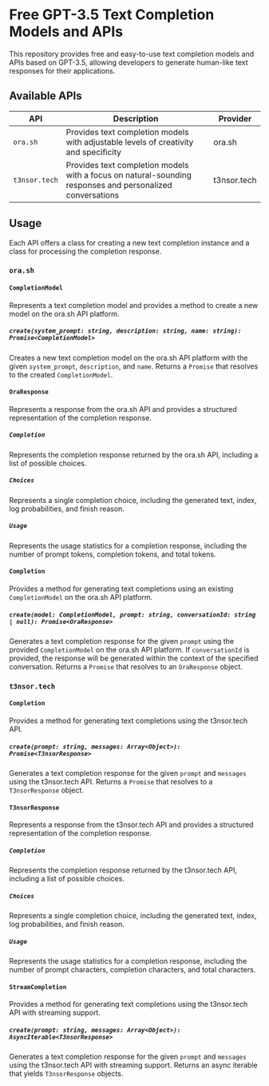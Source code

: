 # Free GPT-3.5 Text Completion Models and APIs

This repository provides free and easy-to-use text completion models and APIs based on GPT-3.5, allowing developers to generate human-like text responses for their applications.

## Available APIs

| API | Description | Provider | 
| --- | --- | --- | 
| `ora.sh` | Provides text completion models with adjustable levels of creativity and specificity | ora.sh | 
| `t3nsor.tech` | Provides text completion models with a focus on natural-sounding responses and personalized conversations | t3nsor.tech | 

## Usage

Each API offers a class for creating a new text completion instance and a class for processing the completion response.

### `ora.sh`

#### `CompletionModel`

Represents a text completion model and provides a method to create a new model on the ora.sh API platform.

##### `create(system_prompt: string, description: string, name: string): Promise<CompletionModel>`

Creates a new text completion model on the ora.sh API platform with the given `system_prompt`, `description`, and `name`. Returns a `Promise` that resolves to the created `CompletionModel`.

#### `OraResponse`

Represents a response from the ora.sh API and provides a structured representation of the completion response.

##### `Completion`

Represents the completion response returned by the ora.sh API, including a list of possible choices.

##### `Choices`

Represents a single completion choice, including the generated text, index, log probabilities, and finish reason.

##### `Usage`

Represents the usage statistics for a completion response, including the number of prompt tokens, completion tokens, and total tokens.

#### `Completion`

Provides a method for generating text completions using an existing `CompletionModel` on the ora.sh API platform.

##### `create(model: CompletionModel, prompt: string, conversationId: string | null): Promise<OraResponse>`

Generates a text completion response for the given `prompt` using the provided `CompletionModel` on the ora.sh API platform. If `conversationId` is provided, the response will be generated within the context of the specified conversation. Returns a `Promise` that resolves to an `OraResponse` object.

### `t3nsor.tech`

#### `Completion`

Provides a method for generating text completions using the t3nsor.tech API.

##### `create(prompt: string, messages: Array<Object>): Promise<T3nsorResponse>`

Generates a text completion response for the given `prompt` and `messages` using the t3nsor.tech API. Returns a `Promise` that resolves to a `T3nsorResponse` object.

#### `T3nsorResponse`

Represents a response from the t3nsor.tech API and provides a structured representation of the completion response.

##### `Completion`

Represents the completion response returned by the t3nsor.tech API, including a list of possible choices.

##### `Choices`

Represents a single completion choice, including the generated text, index, log probabilities, and finish reason.

##### `Usage`

Represents the usage statistics for a completion response, including the number of prompt characters, completion characters, and total characters.

#### `StreamCompletion`

Provides a method for generating text completions using the t3nsor.tech API with streaming support.

##### `create(prompt: string, messages: Array<Object>): AsyncIterable<T3nsorResponse>`

Generates a text completion response for the given `prompt` and `messages` using the t3nsor.tech API with streaming support. Returns an async iterable that yields `T3nsorResponse` objects.
